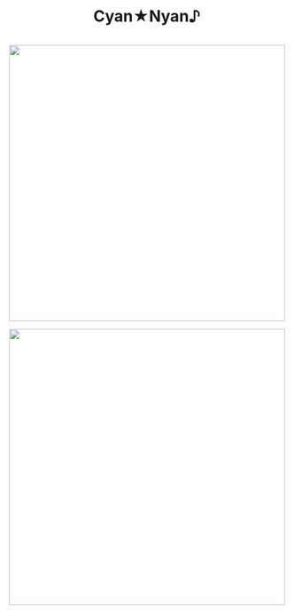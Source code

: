 <h1 align="center">Cyan★Nyan♪</h1>
<p align="center" style="margin-bottom: 16px !important;">
  <img src="/cyan-banner.webp?raw=true" alt="" align="center">
</p>
<p align="center" style="margin-bottom: 4px !important;">
  <img src="https://aldwin7894.win/music-np-banner/listenbrainz.svg?bg=29,31,32,0.8&fg=ffffff&line=768ee3" alt="" width="498" align="center">
</p>
<p align="center" style="margin-bottom: 0px !important;">
  <img src="https://aldwin7894.win/discord-banner.svg?bg=29,31,32,0.8&fg=ffffff&line=768ee3" alt="" width="498" align="center">
</p>

